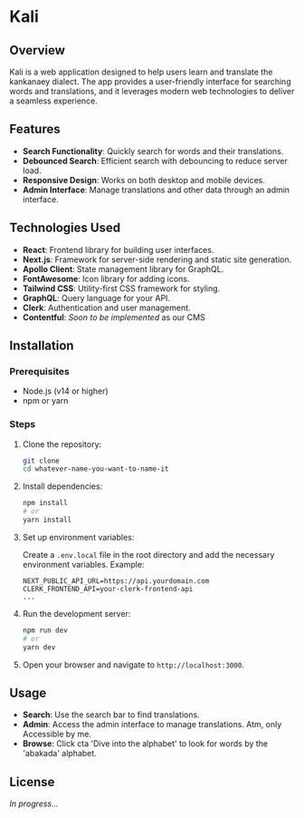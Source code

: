 # Kali

## Overview

Kali is a web application designed to help users learn and translate the kankanaey dialect. The app provides a user-friendly interface for searching words and translations, and it leverages modern web technologies to deliver a seamless experience.

## Features

- **Search Functionality**: Quickly search for words and their translations.
- **Debounced Search**: Efficient search with debouncing to reduce server load.
- **Responsive Design**: Works on both desktop and mobile devices.
- **Admin Interface**: Manage translations and other data through an admin interface.

## Technologies Used

- **React**: Frontend library for building user interfaces.
- **Next.js**: Framework for server-side rendering and static site generation.
- **Apollo Client**: State management library for GraphQL.
- **FontAwesome**: Icon library for adding icons.
- **Tailwind CSS**: Utility-first CSS framework for styling.
- **GraphQL**: Query language for your API.
- **Clerk**: Authentication and user management.
- **Contentful**: *Soon to be implemented* as our CMS

## Installation

### Prerequisites

- Node.js (v14 or higher)
- npm or yarn

### Steps

1. Clone the repository:

    ```sh
    git clone 
    cd whatever-name-you-want-to-name-it
    ```

2. Install dependencies:

    ```sh
    npm install
    # or
    yarn install
    ```

3. Set up environment variables:

    Create a `.env.local` file in the root directory and add the necessary environment variables. Example:

    ```env
    NEXT_PUBLIC_API_URL=https://api.yourdomain.com
    CLERK_FRONTEND_API=your-clerk-frontend-api
    ...
    ```

4. Run the development server:

    ```sh
    npm run dev
    # or
    yarn dev
    ```

5. Open your browser and navigate to `http://localhost:3000`.

## Usage

- **Search**: Use the search bar to find translations.
- **Admin**: Access the admin interface to manage translations. Atm, only Accessible by me.
- **Browse**: Click cta 'Dive into the alphabet' to look for words by the 'abakada' alphabet.

## License

*In progress...*
